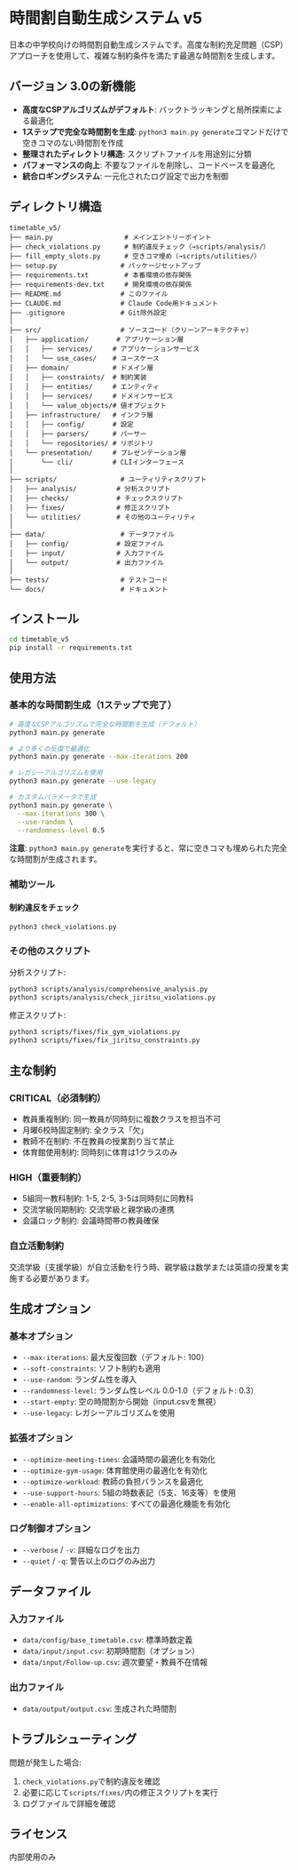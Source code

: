 # 時間割自動生成システム v5

日本の中学校向けの時間割自動生成システムです。高度な制約充足問題（CSP）アプローチを使用して、複雑な制約条件を満たす最適な時間割を生成します。

## バージョン 3.0の新機能

- **高度なCSPアルゴリズムがデフォルト**: バックトラッキングと局所探索による最適化
- **1ステップで完全な時間割を生成**: `python3 main.py generate`コマンドだけで空きコマのない時間割を作成
- **整理されたディレクトリ構造**: スクリプトファイルを用途別に分類
- **パフォーマンスの向上**: 不要なファイルを削除し、コードベースを最適化
- **統合ロギングシステム**: 一元化されたログ設定で出力を制御

## ディレクトリ構造

```
timetable_v5/
├── main.py                  # メインエントリーポイント
├── check_violations.py      # 制約違反チェック（→scripts/analysis/）
├── fill_empty_slots.py      # 空きコマ埋め（→scripts/utilities/）
├── setup.py                # パッケージセットアップ
├── requirements.txt         # 本番環境の依存関係
├── requirements-dev.txt     # 開発環境の依存関係
├── README.md               # このファイル
├── CLAUDE.md               # Claude Code用ドキュメント
├── .gitignore              # Git除外設定
│
├── src/                    # ソースコード（クリーンアーキテクチャ）
│   ├── application/       # アプリケーション層
│   │   ├── services/     # アプリケーションサービス
│   │   └── use_cases/    # ユースケース
│   ├── domain/           # ドメイン層
│   │   ├── constraints/  # 制約実装
│   │   ├── entities/     # エンティティ
│   │   ├── services/     # ドメインサービス
│   │   └── value_objects/# 値オブジェクト
│   ├── infrastructure/   # インフラ層
│   │   ├── config/       # 設定
│   │   ├── parsers/      # パーサー
│   │   └── repositories/ # リポジトリ
│   └── presentation/     # プレゼンテーション層
│       └── cli/          # CLIインターフェース
│
├── scripts/                # ユーティリティスクリプト
│   ├── analysis/          # 分析スクリプト
│   ├── checks/            # チェックスクリプト
│   ├── fixes/             # 修正スクリプト
│   └── utilities/         # その他のユーティリティ
│
├── data/                   # データファイル
│   ├── config/            # 設定ファイル
│   ├── input/             # 入力ファイル
│   └── output/            # 出力ファイル
│
├── tests/                  # テストコード
└── docs/                   # ドキュメント
```

## インストール

```bash
cd timetable_v5
pip install -r requirements.txt
```

## 使用方法

### 基本的な時間割生成（1ステップで完了）

```bash
# 高度なCSPアルゴリズムで完全な時間割を生成（デフォルト）
python3 main.py generate

# より多くの反復で最適化
python3 main.py generate --max-iterations 200

# レガシーアルゴリズムを使用
python3 main.py generate --use-legacy

# カスタムパラメータで生成
python3 main.py generate \
  --max-iterations 300 \
  --use-random \
  --randomness-level 0.5

```

**注意**: `python3 main.py generate`を実行すると、常に空きコマも埋められた完全な時間割が生成されます。

### 補助ツール


#### 制約違反をチェック

```bash
python3 check_violations.py
```

### その他のスクリプト

分析スクリプト:
```bash
python3 scripts/analysis/comprehensive_analysis.py
python3 scripts/analysis/check_jiritsu_violations.py
```

修正スクリプト:
```bash
python3 scripts/fixes/fix_gym_violations.py
python3 scripts/fixes/fix_jiritsu_constraints.py
```

## 主な制約

### CRITICAL（必須制約）
- 教員重複制約: 同一教員が同時刻に複数クラスを担当不可
- 月曜6校時固定制約: 全クラス「欠」
- 教師不在制約: 不在教員の授業割り当て禁止
- 体育館使用制約: 同時刻に体育は1クラスのみ

### HIGH（重要制約）
- 5組同一教科制約: 1-5, 2-5, 3-5は同時刻に同教科
- 交流学級同期制約: 交流学級と親学級の連携
- 会議ロック制約: 会議時間帯の教員確保

### 自立活動制約
交流学級（支援学級）が自立活動を行う時、親学級は数学または英語の授業を実施する必要があります。

## 生成オプション

### 基本オプション
- `--max-iterations`: 最大反復回数（デフォルト: 100）
- `--soft-constraints`: ソフト制約も適用
- `--use-random`: ランダム性を導入
- `--randomness-level`: ランダム性レベル 0.0-1.0（デフォルト: 0.3）
- `--start-empty`: 空の時間割から開始（input.csvを無視）
- `--use-legacy`: レガシーアルゴリズムを使用

### 拡張オプション
- `--optimize-meeting-times`: 会議時間の最適化を有効化
- `--optimize-gym-usage`: 体育館使用の最適化を有効化
- `--optimize-workload`: 教師の負担バランスを最適化
- `--use-support-hours`: 5組の時数表記（5支、16支等）を使用
- `--enable-all-optimizations`: すべての最適化機能を有効化

### ログ制御オプション
- `--verbose` / `-v`: 詳細なログを出力
- `--quiet` / `-q`: 警告以上のログのみ出力

## データファイル

### 入力ファイル
- `data/config/base_timetable.csv`: 標準時数定義
- `data/input/input.csv`: 初期時間割（オプション）
- `data/input/Follow-up.csv`: 週次要望・教員不在情報

### 出力ファイル
- `data/output/output.csv`: 生成された時間割

## トラブルシューティング

問題が発生した場合:
1. `check_violations.py`で制約違反を確認
2. 必要に応じて`scripts/fixes/`内の修正スクリプトを実行
3. ログファイルで詳細を確認

## ライセンス

内部使用のみ